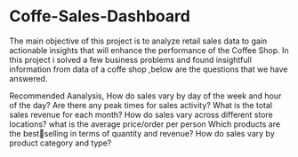 # Coffe-Sales-Dashboard
The main objective of this project is to analyze retail sales data to gain actionable insights that will enhance the performance of the Coffee Shop.
In this project i solved a few business problems and found insightfull information from data of a coffe shop ,below are the questions that we have answered.

Recommended Aanalysis,
How do sales vary by day of the
week and hour of the day?
Are there any peak times for sales
activity?
What is the total sales revenue for
each month?
How do sales vary across different
store locations?
what is the average price/order
per person
Which products are the bestselling in terms of quantity and
revenue?
How do sales vary by product
category and type?

